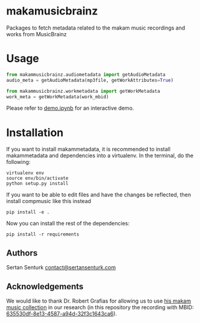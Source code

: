 # makamusicbrainz
Packages to fetch metadata related to the makam music recordings and works from MusicBrainz

Usage
============
```python
from makammusicbrainz.audiometadata import getAudioMetadata
audio_meta = getAudioMetadata(mp3file, getWorkAttributes=True)

from makammusicbrainz.workmetadata import getWorkMetadata
work_meta = getWorkMetadata(work_mbid)
```

Please refer to [demo.ipynb](https://github.com/sertansenturk/makammusicbrainz/blob/master/demo.ipynb) for an interactive demo.

Installation
============

If you want to install makammetadata, it is recommended to install makammetadata and dependencies into a virtualenv. In the terminal, do the following:

    virtualenv env
    source env/bin/activate
    python setup.py install

If you want to be able to edit files and have the changes be reflected, then
install compmusic like this instead

    pip install -e .

Now you can install the rest of the dependencies:

    pip install -r requirements

Authors
-------
Sertan Senturk
contact@sertansenturk.com

Acknowledgements
------
We would like to thank Dr. Robert Grafias for allowing us to use [his makam music collection](https://eee.uci.edu/programs/rgarfias/films.html) in our research (in this repository the recording with MBID: [635530df-8e13-4587-a94d-32f3c1643ca6](http://musicbrainz.org/recording/635530df-8e13-4587-a94d-32f3c1643ca6)).
